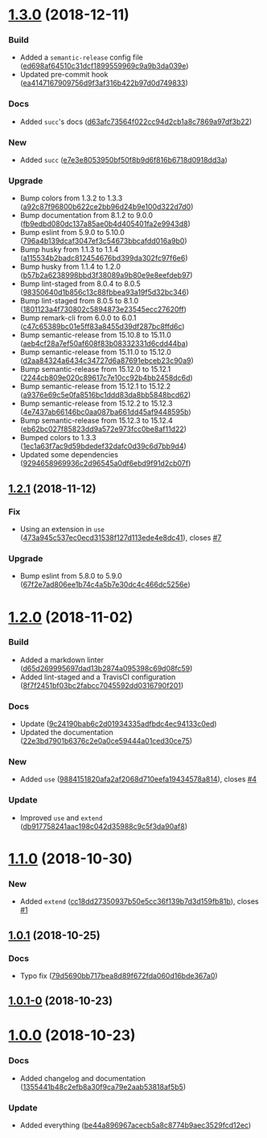 # [1.3.0](https://github.com/Berkmann18/nclr/compare/v1.2.1...v1.3.0) (2018-12-11)


### Build

* Added a `semantic-release` config file ([ed698af64510c31dcf1899559969c9a9b3da039e](https://github.com/Berkmann18/nclr/commit/ed698af64510c31dcf1899559969c9a9b3da039e))
* Updated pre-commit hook ([ea4147167909756d9f3af316b422b97d0d749833](https://github.com/Berkmann18/nclr/commit/ea4147167909756d9f3af316b422b97d0d749833))

### Docs

* Added `succ`'s docs ([d63afc73564f022cc94d2cb1a8c7869a97df3b22](https://github.com/Berkmann18/nclr/commit/d63afc73564f022cc94d2cb1a8c7869a97df3b22))

### New

* Added `succ` ([e7e3e8053950bf50f8b9d6f816b6718d0918dd3a](https://github.com/Berkmann18/nclr/commit/e7e3e8053950bf50f8b9d6f816b6718d0918dd3a))

### Upgrade

* Bump colors from 1.3.2 to 1.3.3 ([a92c87f96800b622ce2bb96d24b9e100d322d7d0](https://github.com/Berkmann18/nclr/commit/a92c87f96800b622ce2bb96d24b9e100d322d7d0))
* Bump documentation from 8.1.2 to 9.0.0 ([fb9edbd080dc137a85ae0b4d405401fa2e9943d8](https://github.com/Berkmann18/nclr/commit/fb9edbd080dc137a85ae0b4d405401fa2e9943d8))
* Bump eslint from 5.9.0 to 5.10.0 ([796a4b139dcaf3047ef3c54673bbcafdd016a9b0](https://github.com/Berkmann18/nclr/commit/796a4b139dcaf3047ef3c54673bbcafdd016a9b0))
* Bump husky from 1.1.3 to 1.1.4 ([a115534b2badc812454676bd399da302fc97f6e6](https://github.com/Berkmann18/nclr/commit/a115534b2badc812454676bd399da302fc97f6e6))
* Bump husky from 1.1.4 to 1.2.0 ([b57b2a6238998bbd3f38089a9b80e9e8eefdeb97](https://github.com/Berkmann18/nclr/commit/b57b2a6238998bbd3f38089a9b80e9e8eefdeb97))
* Bump lint-staged from 8.0.4 to 8.0.5 ([98350640d1b856c13c88fbbea93a19f5d32bc346](https://github.com/Berkmann18/nclr/commit/98350640d1b856c13c88fbbea93a19f5d32bc346))
* Bump lint-staged from 8.0.5 to 8.1.0 ([1801123a4f730802c5894873e23545ecc27620ff](https://github.com/Berkmann18/nclr/commit/1801123a4f730802c5894873e23545ecc27620ff))
* Bump remark-cli from 6.0.0 to 6.0.1 ([c47c65389bc01e5ff83a8455d39df287bc8ffd6c](https://github.com/Berkmann18/nclr/commit/c47c65389bc01e5ff83a8455d39df287bc8ffd6c))
* Bump semantic-release from 15.10.8 to 15.11.0 ([aeb4cf28a7ef50af608f83b08332331d6cdd44ba](https://github.com/Berkmann18/nclr/commit/aeb4cf28a7ef50af608f83b08332331d6cdd44ba))
* Bump semantic-release from 15.11.0 to 15.12.0 ([d2aa84324a6434c34727d6a87691ebceb23c90a9](https://github.com/Berkmann18/nclr/commit/d2aa84324a6434c34727d6a87691ebceb23c90a9))
* Bump semantic-release from 15.12.0 to 15.12.1 ([2244cb809e020c89617c7e10cc92b4bb2458dc6d](https://github.com/Berkmann18/nclr/commit/2244cb809e020c89617c7e10cc92b4bb2458dc6d))
* Bump semantic-release from 15.12.1 to 15.12.2 ([a9376e69c5e0fa8516bc1ddd83da8bb5848bcd62](https://github.com/Berkmann18/nclr/commit/a9376e69c5e0fa8516bc1ddd83da8bb5848bcd62))
* Bump semantic-release from 15.12.2 to 15.12.3 ([4e7437ab66146bc0aa087ba661dd45af9448595b](https://github.com/Berkmann18/nclr/commit/4e7437ab66146bc0aa087ba661dd45af9448595b))
* Bump semantic-release from 15.12.3 to 15.12.4 ([eb62bc027f85823dd9a572e973fcc0be8af11d22](https://github.com/Berkmann18/nclr/commit/eb62bc027f85823dd9a572e973fcc0be8af11d22))
* Bumped colors to 1.3.3 ([1ec1a63f7ac9d59bdedef32dafc0d39c6d7bb9d4](https://github.com/Berkmann18/nclr/commit/1ec1a63f7ac9d59bdedef32dafc0d39c6d7bb9d4))
* Updated some dependencies ([9294658969936c2d96545a0df6ebd9f91d2cb07f](https://github.com/Berkmann18/nclr/commit/9294658969936c2d96545a0df6ebd9f91d2cb07f))



## [1.2.1](https://github.com/Berkmann18/nclr/compare/v1.2.0...v1.2.1) (2018-11-12)


### Fix

* Using an extension in `use` ([473a945c537ec0ecd31538f127d113ede4e8dc41](https://github.com/Berkmann18/nclr/commit/473a945c537ec0ecd31538f127d113ede4e8dc41)), closes [#7](https://github.com/Berkmann18/nclr/issues/7)

### Upgrade

* Bump eslint from 5.8.0 to 5.9.0 ([67f2e7ad806ee1b74c4a5b7e30dc4c466dc5256e](https://github.com/Berkmann18/nclr/commit/67f2e7ad806ee1b74c4a5b7e30dc4c466dc5256e))



# [1.2.0](https://github.com/Berkmann18/nclr/compare/v1.1.0...v1.2.0) (2018-11-02)


### Build

* Added a markdown linter ([d65d269995697dad13b2874a095398c69d08fc59](https://github.com/Berkmann18/nclr/commit/d65d269995697dad13b2874a095398c69d08fc59))
* Added lint-staged and a TravisCI configuration ([8f7f2451bf03bc2fabcc7045592dd0316790f201](https://github.com/Berkmann18/nclr/commit/8f7f2451bf03bc2fabcc7045592dd0316790f201))

### Docs

* Update ([9c24190bab6c2d01934335adfbdc4ec94133c0ed](https://github.com/Berkmann18/nclr/commit/9c24190bab6c2d01934335adfbdc4ec94133c0ed))
* Updated the documentation ([22e3bd7901b6376c2e0a0ce59444a01ced30ce75](https://github.com/Berkmann18/nclr/commit/22e3bd7901b6376c2e0a0ce59444a01ced30ce75))

### New

* Added `use` ([9884151820afa2af2068d710eefa19434578a814](https://github.com/Berkmann18/nclr/commit/9884151820afa2af2068d710eefa19434578a814)), closes [#4](https://github.com/Berkmann18/nclr/issues/4)

### Update

* Improved `use` and `extend` ([db917758241aac198c042d35988c9c5f3da90af8](https://github.com/Berkmann18/nclr/commit/db917758241aac198c042d35988c9c5f3da90af8))



# [1.1.0](https://github.com/Berkmann18/nclr/compare/v1.0.1...v1.1.0) (2018-10-30)


### New

* Added `extend` ([cc18dd27350937b50e5cc36f139b7d3d159fb81b](https://github.com/Berkmann18/nclr/commit/cc18dd27350937b50e5cc36f139b7d3d159fb81b)), closes [#1](https://github.com/Berkmann18/nclr/issues/1)



## [1.0.1](https://github.com/Berkmann18/nclr/compare/v1.0.1-0...v1.0.1) (2018-10-25)


### Docs

* Typo fix ([79d5690bb717bea8d89f672fda060d16bde367a0](https://github.com/Berkmann18/nclr/commit/79d5690bb717bea8d89f672fda060d16bde367a0))



## [1.0.1-0](https://github.com/Berkmann18/nclr/compare/v1.0.0...v1.0.1-0) (2018-10-23)




# [1.0.0](https://github.com/Berkmann18/nclr/compare/be44a896967acecb5a8c8774b9aec3529fcd12ec...v1.0.0) (2018-10-23)


### Docs

* Added changelog and documentation ([1355441b48c2efb8a30f9ca79e2aab53818af5b5](https://github.com/Berkmann18/nclr/commit/1355441b48c2efb8a30f9ca79e2aab53818af5b5))

### Update

* Added everything ([be44a896967acecb5a8c8774b9aec3529fcd12ec](https://github.com/Berkmann18/nclr/commit/be44a896967acecb5a8c8774b9aec3529fcd12ec))



